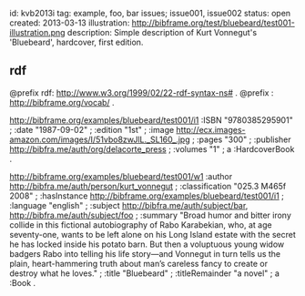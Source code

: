 id: kvb2013i
tag: example, foo, bar
issues; issue001, issue002
status: open
created: 2013-03-13
illustration: http://bibframe.org/test/bluebeard/test001-illustration.png
description: Simple description of Kurt Vonnegut's 'Bluebeard', hardcover, first edition.

## rdf

@prefix rdf: <http://www.w3.org/1999/02/22-rdf-syntax-ns#> .
@prefix : <http://bibframe.org/vocab/> .

<http://bibframe.org/examples/bluebeard/test001/i1>
    :ISBN "9780385295901" ;
    :date "1987-09-02" ;
    :edition "1st" ;
    :image <http://ecx.images-amazon.com/images/I/51vbo8zwJlL._SL160_.jpg> ;
    :pages "300" ;
    :publisher <http://bibfra.me/auth/org/delacorte_press> ;
    :volumes "1" ;
    a :HardcoverBook .

<http://bibframe.org/examples/bluebeard/test001/w1>
    :author <http://bibfra.me/auth/person/kurt_vonnegut> ;
    :classification "025.3 M465f 2008" ;
    :hasInstance <http://bibframe.org/examples/bluebeard/test001/i1> ;
    :language "english" ;
    :subject <http://bibfra.me/auth/subject/bar>, <http://bibfra.me/auth/subject/foo> ;
    :summary "Broad humor and bitter irony collide in this fictional autobiography of Rabo Karabekian, who, at age seventy-one, wants to be left alone on his Long Island estate with the secret he has locked inside his potato barn. But then a voluptuous young widow badgers Rabo into telling his life story—and Vonnegut in turn tells us the plain, heart-hammering truth about man’s careless fancy to create or destroy what he loves." ;
    :title "Bluebeard" ;
    :titleRemainder "a novel" ;
    a :Book .

